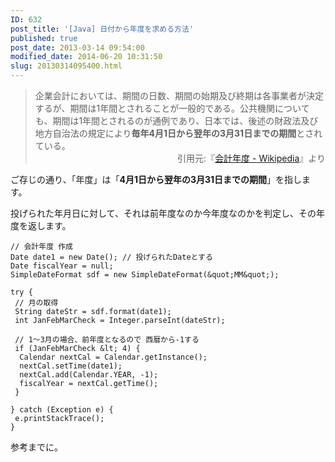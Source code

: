 ```yaml
---
ID: 632
post_title: '[Java] 日付から年度を求める方法'
published: true
post_date: 2013-03-14 09:54:00
modified_date: 2014-06-20 10:31:50
slug: 20130314095400.html
---
```

<blockquote>企業会計においては、期間の日数、期間の始期及び終期は各事業者が決定するが、期間は1年間とされることが一般的である。公共機関についても、期間は1年間とされるのが通例であり、日本では、後述の財政法及び地方自治法の規定により<b>毎年4月1日から翌年の3月31日までの期間</b>とされている。<div align="right">引用元:『<a href="http://goo.gl/Kd6he" target="_blank">会計年度 - Wikipedia</a>』より</div></blockquote>
ご存じの通り、「年度」は「<b>4月1日から翌年の3月31日までの期間</b>」を指します。

投げられた年月日に対して、それは前年度なのか今年度なのかを判定し、その年度を返します。

<!--more-->

```language-java
// 会計年度 作成
Date date1 = new Date(); // 投げられたDateとする
Date fiscalYear = null;
SimpleDateFormat sdf = new SimpleDateFormat(&quot;MM&quot;);

try {
 // 月の取得
 String dateStr = sdf.format(date1);
 int JanFebMarCheck = Integer.parseInt(dateStr);

 // 1～3月の場合、前年度となるので 西暦から-1する
 if (JanFebMarCheck &lt; 4) {
  Calendar nextCal = Calendar.getInstance();
  nextCal.setTime(date1);
  nextCal.add(Calendar.YEAR, -1);
  fiscalYear = nextCal.getTime();
 }

} catch (Exception e) {
 e.printStackTrace();
}
```

参考までに。